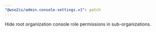 ```yaml
---
"@wso2is/admin.console-settings.v1": patch
---
```


Hide root organization console role permissions in sub-organizations.
